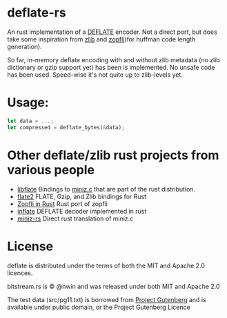 # deflate-rs
An rust implementation of a [DEFLATE](http://www.gzip.org/zlib/rfc-deflate.html) encoder. Not a direct port, but does take some inspiration from [zlib](http://www.zlib.net/) and [zopfli](https://github.com/google/zopfli)(for huffman code length generation).

So far, in-memory deflate encoding with and without zlib metadata (no zlib dictionary or gzip support yet) has been is implemented. No unsafe code has been used. Speed-wise it's not quite up to zlib-levels yet.
# Usage:
```rust
let data = ...;
let compressed = deflate_bytes(&data);
```
# Other deflate/zlib rust projects from various people
* [libflate](https://github.com/rust-lang/rust/tree/master/src/libflate) Bindings to [miniz.c](https://github.com/richgel999/miniz) that are part of the rust distribution.
* [flate2](http://alexcrichton.com/flate2-rs/flate2/index.html) FLATE, Gzip, and Zlib bindings for Rust
* [Zopfli in Rust](https://github.com/carols10cents/zopfli) Rust port of zopfli
* [inflate](https://github.com/PistonDevelopers/inflate) DEFLATE decoder implemented in rust
* [miniz-rs](https://github.com/alexchandel/miniz-rs) Direct rust translation of miniz.c

# License
deflate is distributed under the terms of both the MIT and Apache 2.0 licences.

bitstream.rs is © @nwin and was released under both MIT and Apache 2.0

The test data (src/pg11.txt) is borrowed from [Project Gutenberg](https://www.gutenberg.org/ebooks/11) and is available under public domain, or the Project Gutenberg Licence
